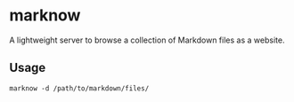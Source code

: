 # marknow

A lightweight server to browse a collection of Markdown files as a website.

## Usage

    marknow -d /path/to/markdown/files/
